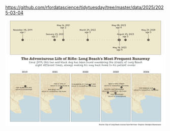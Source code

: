 https://github.com/rfordatascience/tidytuesday/tree/master/data/2025/2025-03-04

![](plots/longbeach.png)

